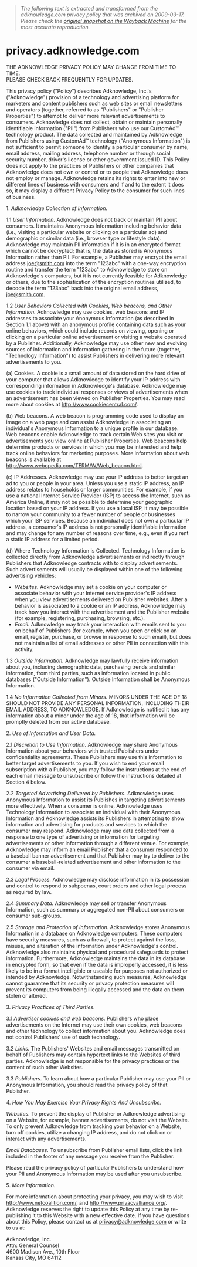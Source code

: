 > *The following text is extracted and transformed from the adknowledge.com privacy policy that was archived on 2009-03-17. Please check the [original snapshot on the Wayback Machine](https://web.archive.org/web/20090317052633id_/http%3A//privacy.adknowledge.com) for the most accurate reproduction.*

# privacy.adknowledge.com

THE ADKNOWLEDGE PRIVACY POLICY MAY CHANGE FROM TIME TO TIME.   
PLEASE CHECK BACK FREQUENTLY FOR UPDATES.

This privacy policy ("Policy") describes Adknowledge, Inc.'s ("Adknowledge") provision of a technology and advertising platform for marketers and content publishers such as web sites or email newsletters and operators (together, referred to as "Publishers" or "Publisher Properties") to attempt to deliver more relevant advertisements to consumers. Adknowledge does not collect, obtain or maintain personally identifiable information ("PII") from Publishers who use our CustomAd™ technology product. The data collected and maintained by Adknowledge from Publishers using CustomAd™ technology ("Anonymous Information") is not sufficient to permit someone to identify a particular consumer by name, email address, mailing address, telephone number or through social security number, driver's license or other government issued ID. This Policy does not apply to the practices of Publishers or other companies that Adknowledge does not own or control or to people that Adknowledge does not employ or manage. Adknowledge retains its rights to enter into new or different lines of business with consumers and if and to the extent it does so, it may display a different Privacy Policy to the consumer for such lines of business.

1\. _Adknowledge Collection of Information._

1.1 _User Information._ Adknowledge does not track or maintain PII about consumers. It maintains Anonymous Information including behavior data (i.e., visiting a particular website or clicking on a particular ad) and demographic or similar data (i.e., browser type or lifestyle data). Adknowledge may maintain PII information if it is in an encrypted format which cannot be decrypted; that is, the data as stored is Anonymous Information rather than PII. For example, a Publisher may encrypt the email address joe@smith.com into the term "123abc" with a one-way encryption routine and transfer the term "123abc" to Adknowledge to store on Adknowledge's computers, but it is not currently feasible for Adknowledge or others, due to the sophistication of the encryption routines utilized, to decode the term "123abc" back into the original email address, joe@smith.com.

1.2 _User Behaviors Collected with Cookies, Web beacons, and Other Information._ Adknowledge may use cookies, web beacons and IP addresses to associate your Anonymous Information (as described in Section 1.1 above) with an anonymous profile containing data such as your online behaviors, which could include records on viewing, opening or clicking on a particular online advertisement or visiting a website operated by a Publisher. Additionally, Adknowledge may use other new and evolving sources of information and information gathering in the future (together, "Technology Information") to assist Publishers in delivering more relevant advertisements to you.

(a) Cookies. A cookie is a small amount of data stored on the hard drive of your computer that allows Adknowledge to identify your IP address with corresponding information in Adknowledge's database. Adknowledge may use cookies to track individual responses or views of advertisements when an advertisement has been viewed on Publisher Properties. You may read more about cookies at <http://www.cookiecentral.com/>.

(b) Web beacons. A web beacon is programming code used to display an image on a web page and can assist Adknowledge in associating an individual's Anonymous Information to a unique profile in our database. Web beacons enable Adknowledge to track certain Web sites you visit or advertisements you view online at Publisher Properties. Web beacons help determine products or services in which you may be interested and help track online behaviors for marketing purposes. More information about web beacons is available at <http://www.webopedia.com/TERM/W/Web_beacon.html>.

(c) IP Addresses. Adknowledge may use your IP address to better target an ad to you or people in your area. Unless you use a static IP address, an IP address relates to households or larger communities. For example, if you use a national Internet Service Provider (ISP) to access the Internet, such as America Online, it may not be possible to determine your geographic location based on your IP address. If you use a local ISP, it may be possible to narrow your community to a fewer number of people or businesses which your ISP services. Because an individual does not own a particular IP address, a consumer's IP address is not personally identifiable information and may change for any number of reasons over time, e.g., even if you rent a static IP address for a limited period.

(d) Where Technology Information is Collected. Technology Information is collected directly from Adknowledge advertisements or indirectly through Publishers that Adknowledge contracts with to display advertisements. Such advertisements will usually be displayed within one of the following advertising vehicles:

  * _Websites._ Adknowledge may set a cookie on your computer or associate behavior with your Internet service provider's IP address when you view advertisements delivered on Publisher websites. After a behavior is associated to a cookie or an IP address, Adknowledge may track how you interact with the advertisement and the Publisher website (for example, registering, purchasing, browsing, etc.).
  * _Email._ Adknowledge may track your interaction with emails sent to you on behalf of Publishers (for example, when you open or click on an email, register, purchase, or browse in response to such email), but does not maintain a list of email addresses or other PII in connection with this activity. 



1.3 _Outside Information._ Adknowledge may lawfully receive information about you, including demographic data, purchasing trends and similar information, from third parties, such as information located in public databases ("Outside Information"). Outside Information shall be Anonymous Information.

1.4 _No Information Collected from Minors._ MINORS UNDER THE AGE OF 18 SHOULD NOT PROVIDE ANY PERSONAL INFORMATION, INCLUDING THEIR EMAIL ADDRESS, TO ADKNOWLEDGE. If Adknowledge is notified it has any information about a minor under the age of 18, that information will be promptly deleted from our active database.

2\. _Use of Information and User Data._

2.1 _Discretion to Use Information._ Adknowledge may share Anonymous Information about your behaviors with trusted Publishers under confidentiality agreements. These Publishers may use this information to better target advertisements to you. If you wish to end your email subscription with a Publisher, you may follow the instructions at the end of each email message to unsubscribe or follow the instructions detailed at Section 4 below.

2.2 _Targeted Advertising Delivered by Publishers._ Adknowledge uses Anonymous Information to assist its Publishes in targeting advertisements more effectively. When a consumer is online, Adknowledge uses Technology Information to associate an individual with their Anonymous Information and Adknowledge assists its Publishers in attempting to show information and advertising for products and services to which the consumer may respond. Adknowledge may use data collected from a response to one type of advertising or information for targeting advertisements or other information through a different venue. For example, Adknowledge may inform an email Publisher that a consumer responded to a baseball banner advertisement and that Publisher may try to deliver to the consumer a baseball-related advertisement and other information to the consumer via email.

2.3 _Legal Process._ Adknowledge may disclose information in its possession and control to respond to subpoenas, court orders and other legal process as required by law.

2.4 _Summary Data._ Adknowledge may sell or transfer Anonymous Information, such as summary or aggregated non-PII about consumers or consumer sub-groups.

2.5 _Storage and Protection of Information._ Adknowledge stores Anonymous Information in a database on Adknowledge computers. These computers have security measures, such as a firewall, to protect against the loss, misuse, and alteration of the information under Adknowledge's control. Adknowledge also maintains physical and procedural safeguards to protect information. Furthermore, Adknowledge maintains the data in its database in encrypted form, so that even if the data is improperly accessed, it is less likely to be in a format intelligible or useable for purposes not authorized or intended by Adknowledge. Notwithstanding such measures, Adknowledge cannot guarantee that its security or privacy protection measures will prevent its computers from being illegally accessed and the data on them stolen or altered.

3\. _Privacy Practices of Third Parties._

3.1 _Advertiser cookies and web beacons._ Publishers who place advertisements on the Internet may use their own cookies, web beacons and other technology to collect information about you. Adknowledge does not control Publishers' use of such technology.

3.2 _Links._ The Publishers' Websites and email messages transmitted on behalf of Publishers may contain hypertext links to the Websites of third parties. Adknowledge is not responsible for the privacy practices or the content of such other Websites.

3.3 _Publishers._ To learn about how a particular Publisher may use your PII or Anonymous Information, you should read the privacy policy of that Publisher.

4\. _How You May Exercise Your Privacy Rights And Unsubscribe._

_Websites._ To prevent the display of Publisher or Adknowledge advertising on a Website, for example, banner advertisements, do not visit the Website. To only prevent Adknowledge from tracking your behavior on a Website, turn off cookies, utilize a changing IP address, and do not click on or interact with any advertisements.

_Email Databases._ To unsubscribe from Publisher email lists, click the link included in the footer of any message you receive from the Publisher.

Please read the privacy policy of particular Publishers to understand how your PII and Anonymous Information may be used after you unsubscribe.

5\. _More Information._

For more information about protecting your privacy, you may wish to visit <http://www.netcoalition.com/>, and <http://www.privacyalliance.org/>. Adknowledge reserves the right to update this Policy at any time by re-publishing it to this Website with a new effective date. If you have questions about this Policy, please contact us at [privacy@adknowledge.com](mailto://privacy@adknowledge.com) or write to us at:

Adknowledge, Inc.  
Attn: General Counsel  
4600 Madison Ave., 10th Floor  
Kansas City, MO 64112
